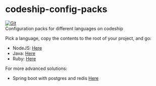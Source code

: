 # codeship-config-packs

[![Git](https://app.soluble.cloud/api/v1/public/badges/d2db5286-0d08-4bb0-ada5-0ddc9550423a.svg?orgId=451115019187)](https://app.soluble.cloud/repos/details/github.com/michaelneale/codeship-config-packs?orgId=451115019187)  
Configuration packs for different languages on codeship

Pick a language, copy the contents to the root of your project, and go: 

* NodeJS: <a href='packs/nodejs'>Here</a>
* Java: <a href='packs/java'>Here</a>
* Ruby: <a href='packs/java'>Here</a>

For more advanced solutions: 
* Spring boot with postgres and redis <a href='packs/spring-redis-postgres'>Here</a>
